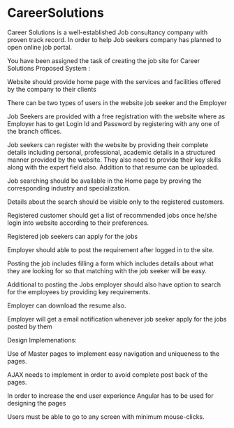 # CareerSolutions
Career Solutions is  a well-established Job consultancy company with proven track record. In order to help Job seekers company has planned to open online job portal.

You have been assigned the task of creating the job site for Career Solutions
Proposed System :

Website should provide home page with the services and facilities offered by the company to their clients

There can be two types of users in the website job seeker and the Employer

Job Seekers are provided with a free registration with the website where as Employer has to get Login Id and Password by registering with any one of the branch offices.

Job seekers can register with the website by providing their complete details including personal, professional, academic details in a structured manner provided by the website. They also need to provide their key skills along with the expert field also. Addition to that resume can be uploaded.

Job searching should be available in the Home page by proving the corresponding industry and specialization.

Details about the search should be visible only to the registered customers.

Registered customer should get a list of recommended jobs once he/she login into website according to their preferences.

Registered job seekers can apply for the jobs 

Employer should able to post the requirement after logged in to the site.

Posting the job includes filling a form which includes details about what they are looking for so that matching with the job seeker will be easy.

Additional to posting the Jobs employer should also have option to search for the employees by providing key requirements.

Employer can download the resume also.

Employer will get a email notification whenever job seeker apply for the jobs posted by them



Design Implemenations:

Use of Master pages to implement easy navigation and uniqueness to the pages.

AJAX needs to implement in order to avoid complete post back of the pages.

In order to increase the end user experience Angular has to be used for designing the pages

Users must be able to go to any screen with minimum mouse-clicks.

